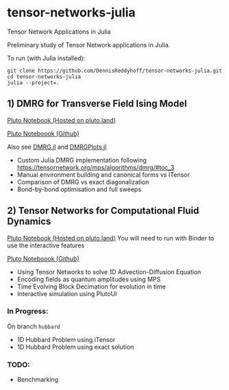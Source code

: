 # tensor-networks-julia
Tensor Network Applications in Julia

Preliminary study of Tensor Network applications in Julia.

To run (with Julia installed):
```
git clone https://github.com/DennisReddyhoff/tensor-networks-julia.git
cd tensor-networks-julia
julia --project=.
```

## 1) DMRG for Transverse Field Ising Model

[Pluto Notebook (Hosted on pluto.land)](https://pluto.land/n/ir51nblx)

[Pluto Noteboook (Github)](notebooks/dmrg.jl)

Also see [DMRG.jl](src/DMRG.jl) and [DMRGPlots.jl](src/DMRGPlots.jl)

- Custom Julia DMRG implementation following https://tensornetwork.org/mps/algorithms/dmrg/#toc_3
- Manual environment building and canonical forms vs ITensor
- Comparison of DMRG vs exact diagonalization
- Bond-by-bond optimisation and full sweeps

## 2) Tensor Networks for Computational Fluid Dynamics

[Pluto Notebook (Hosted on pluto.land)](https://pluto.land/n/trsfsjxj)
You will need to run with Binder to use the interactive features

[Pluto Noteboook (Github)](notebooks/1d_cfd.jl)

- Using Tensor Networks to solve 1D Advection-Diffusion Equation
- Encoding fields as quantum amplitudes using MPS
- Time Evolving Block Decimation for evolution in time
- Interactive simulation using PlutoUI

### In Progress:
On branch `hubbard`
- 1D Hubbard Problem using iTensor
- 1D Hubbard Problem using exact solution

### TODO:
- Benchmarking
